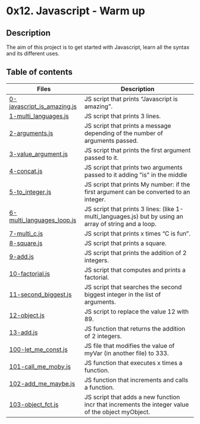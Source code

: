 # 0x12. Javascript - Warm up

## Description

The aim of this project is to get started with Javascript, learn all the syntax and its different uses.

## Table of contents

| Files                                                      | Description                                                                                                                  |
| ---------------------------------------------------------- | ---------------------------------------------------------------------------------------------------------------------------- |
| [0-javascript_is_amazing.js](./0-javascript_is_amazing.js) | JS script that prints “Javascript is amazing”.                                                                               |
| [1-multi_languages.js](./1-multi_languages.js)             | JS script that prints 3 lines.                                                                                               |
| [2-arguments.js](./2-arguments.js)                         | JS script that prints a message depending of the number of arguments passed.                                                 |
| [3-value_argument.js](./3-value_argument.js)               | JS script that prints the first argument passed to it.                                                                       |
| [4-concat.js](./4-concat.js)                               | JS script that prints two arguments passed to it adding "is" in the middle                                                   |
| [5-to_integer.js](./5-to_integer.js)                       | JS script that prints My number: <first argument converted in integer> if the first argument can be converted to an integer. |
| [6-multi_languages_loop.js](./6-multi_languages_loop.js)   | JS script that prints 3 lines: (like 1-multi_languages.js) but by using an array of string and a loop.                       |
| [7-multi_c.js](./7-multi_c.js)                             | JS script that prints x times “C is fun”.                                                                                    |
| [8-square.js](./8-square.js)                               | JS script that prints a square.                                                                                              |
| [9-add.js](./9-add.js)                                     | JS script that prints the addition of 2 integers.                                                                            |
| [10-factorial.js](./10-factorial.js)                       | JS script that computes and prints a factorial.                                                                              |
| [11-second_biggest.js](./11-second_biggest.js)             | JS script that searches the second biggest integer in the list of arguments.                                                 |
| [12-object.js](./12-object.js)                             | JS script to replace the value 12 with 89.                                                                                   |
| [13-add.js](./13-add.js)                                   | JS function that returns the addition of 2 integers.                                                                         |
| [100-let_me_const.js](./100-let_me_const.js)               | JS file that modifies the value of myVar (in another file) to 333.                                                           |
| [101-call_me_moby.js](./101-call_me_moby.js)               | JS function that executes x times a function.                                                                                |
| [102-add_me_maybe.js](./102-add_me_maybe.js)               | JS function that increments and calls a function.                                                                            |
| [103-object_fct.js](./103-object_fct.js)                   | JS script that adds a new function incr that increments the integer value of the object myObject.                            |
